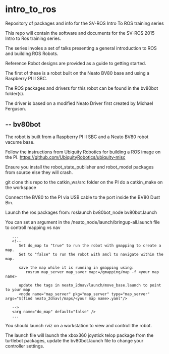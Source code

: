 # intro_to_ros
Repository of packages and info for the SV-ROS Intro To ROS training series

This repo will contain the software and documents for the SV-ROS 2015 Intro to Ros training series.

The series involes a set of talks presenting a general introduction to ROS and building ROS Robots.

Reference Robot designs are provided as a guide to getting started.

The first of these is a robot built on the Neato BV80 base and using a Raspberry PI II SBC.

The ROS packages and drivers for this robot can be found in the bv80bot folder(s).

The driver is based on a modified Neato Driver first created by Michael Ferguson.

--
bv80bot
-------

  The robot is built from a Raspberry PI II SBC and a Neato BV80 robot vacume base.
  
  Follow the instructions from Ubiquity Robotics for building a ROS image on the PI.
  https://github.com/UbiquityRobotics/ubiquity-misc
  
  Ensure you install the robot_state_publisher and robot_model packages from source else they will crash.
  
  
  git clone this repo to the catkin_ws/src folder on the PI
  do a catkin_make on the workspace
  
  Connect the BV80 to the PI via USB cable to the port inside the BV80 Dust Bin.
  
  Launch the ros packages from:
    roslaunch bv80bot_node bv80bot.launch
    
  You can set an argument in the /neato_node/launch/bringup-all.launch file to controll mapping vs nav
  
  
  ```
     ...
     <!--
        Set do_map to "true" to run the robot with gmapping to create a map.
        Set to "false" to run the robot with amcl to navigate within the map.
        
        save the map while it is running in gmapping using:
           rosrun map_server map_saver map:=/gmapping/map -f <your map name>
           
        update the tags in neato_2dnav/launch/move_base.launch to point to your map
        <node name="map_server" pkg="map_server" type="map_server" args="$(find neato_2dnav)/maps/<your map name>.yaml"/>
        
     -->
     <arg name="do_map" default="false" />
     ...
  ```
    
    
  You should launch rviz on a workstation to view and controll the robot.
    
  The launch file will  launch the xbox360 joystick telop package from the turtlebot packages, update the bv80bot.launch file to change your controller settings.
    
  
  
  
